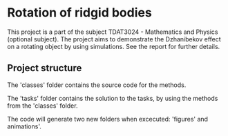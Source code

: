 # Rotation of ridgid bodies 

This project is a part of the subject TDAT3024 - Mathematics and Physics (optional subject). The project aims to demonstrate the Dzhanibekov effect on a rotating object by using simulations. See the report for further details. 

## Project structure 

The 'classes' folder contains the source code for the methods. 

The 'tasks' folder contains the solution to the tasks, by using the methods from the 'classes' folder. 

The code will generate two new folders when excecuted: 'figures' and animations'. 
